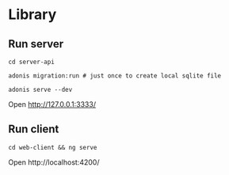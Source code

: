 # Library

## Run server

```
cd server-api

adonis migration:run # just once to create local sqlite file

adonis serve --dev
```

Open http://127.0.0.1:3333/

## Run client

```
cd web-client && ng serve
```

Open http://localhost:4200/
